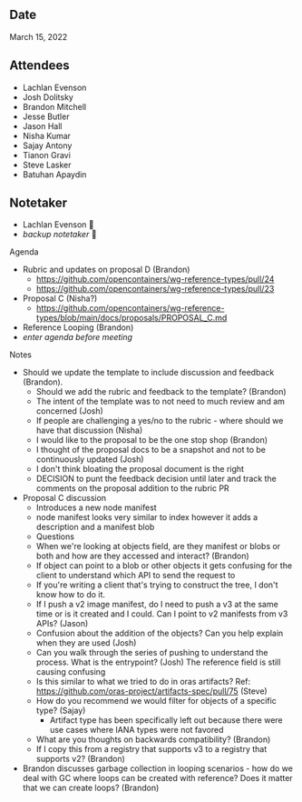 ## Date
March 15, 2022

## Attendees
- Lachlan Evenson
- Josh Dolitsky
- Brandon Mitchell
- Jesse Butler
- Jason Hall
- Nisha Kumar
- Sajay Antony
- Tianon Gravi
- Steve Lasker
- Batuhan Apaydin

## Notetaker
- Lachlan Evenson 🥇
- _backup notetaker_ 🥈

Agenda
- Rubric and updates on proposal D (Brandon)
    - <https://github.com/opencontainers/wg-reference-types/pull/24>
    - <https://github.com/opencontainers/wg-reference-types/pull/23>
- Proposal C (Nisha?)
    - <https://github.com/opencontainers/wg-reference-types/blob/main/docs/proposals/PROPOSAL_C.md>
- Reference Looping (Brandon)
- _enter agenda before meeting_

Notes
- Should we update the template to include discussion and feedback (Brandon). 
   - Should we add the rubric and feedback to the template? (Brandon)
   - The intent of the template was to not need to much review and am concerned (Josh) 
   - If people are challenging a yes/no to the rubric - where should we have that discussion (Nisha)
   - I would like to the proposal to be the one stop shop (Brandon)
   - I thought of the proposal docs to be a snapshot and not to be continuously updated (Josh)
   - I don't think bloating the proposal document is the right
   - DECISION to punt the feedback decision until later and track the comments on the proposal addition to the rubric PR
- Proposal C discussion
   -  Introduces a new node manifest
   -  node manifest looks very similar to index however it adds a description and a manifest blob
   -  Questions
   -  When we're looking at objects field, are they manifest or blobs or both and how are they accessed and interact? (Brandon)
   -  If object can point to a blob or other objects it gets confusing for the client to understand which API to send the request to
   -  If you're writing a client that's trying to construct the tree, I don't know how to do it.
   -  If I push a v2 image manifest, do I need to push a v3 at the same time or is it created and I could. Can I point to v2 manifests from v3 APIs? (Jason)
   -  Confusion about the addition of the objects? Can you help explain when they are used (Josh)
   -  Can you walk through the series of pushing to understand the process. What is the entrypoint? (Josh) The reference field is still causing confusing
   -  Is this similar to what we tried to do in oras artifacts? Ref: https://github.com/oras-project/artifacts-spec/pull/75 (Steve)
   -  How do you recommend we would filter for objects of a specific type? (Sajay)
       -  Artifact type has been specifically left out because there were use cases where IANA types were not favored
   -  What are you thoughts on backwards compatibility? (Brandon)
   -  If I copy this from a registry that supports v3 to a registry that supports v2? (Brandon)
- Brandon discusses garbage collection in looping scenarios - how do we deal with GC where loops can be created with reference? Does it matter that we can create loops? (Brandon)
